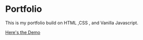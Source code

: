 # Portfolio
This is my portfolio build on HTML ,CSS , and Vanilla Javascript.

[Here's the Demo](https://sagarmaheshwary.github.io)
